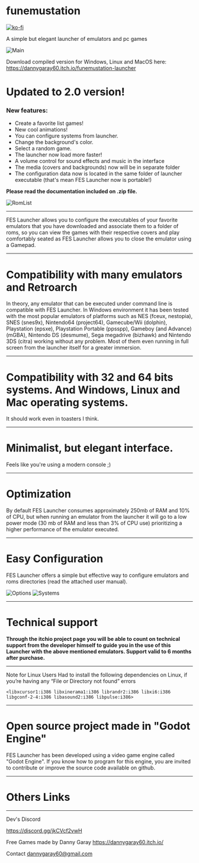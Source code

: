 # funemustation
[![ko-fi](https://ko-fi.com/img/githubbutton_sm.svg)](https://ko-fi.com/X8X82YWDI)

A simple but elegant launcher of emulators and pc games

![Main](https://github.com/dannygaray60/funemustation/blob/main/docs/fes%20screenshots/01main.jpg?raw=true)

Download compiled version for Windows, Linux and MacOS here:
https://dannygaray60.itch.io/funemustation-launcher


# Updated to 2.0 version!
### New features:
* Create a favorite list games!
* New cool animations!
* You can configure systems from launcher.
* Change the background's color.
* Select a random game.
* The launcher now load more faster!
* A volume control for sound effects and music in the interface
* The media (covers and backgrounds) now will be in separate folder
* The configuration data now is located in the same folder of launcher executable (that's mean FES Launcher now is portable!)

**Please read the documentation included on .zip file.**

![RomList](https://github.com/dannygaray60/funemustation/blob/main/docs/fes%20screenshots/02list1.jpg?raw=true)

* * *
FES Launcher allows you to configure the executables of your favorite emulators that you have downloaded and associate them to a folder of roms, so you can view the games with their respective covers and play comfortably seated as FES Launcher allows you to close the emulator using a Gamepad.

* * *

# Compatibility with many emulators and Retroarch
In theory, any emulator that can be executed under command line is compatible with FES Launcher. In Windows environment it has been tested with the most popular emulators of platforms such as NES (fceux, nestopia), SNES (snes9x), Nintendo64 (project64), Gamecube/Wii (dolphin), Playstation (epsxe), Playstation Portable (ppsspp), Gameboy (and Advance) (mGBA), Nintendo DS (desmume), Sega megadrive (bizhawk) and Nintendo 3DS (citra) working without any problem. Most of them even running in full screen from the launcher itself for a greater immersion.

* * *

# Compatibility with 32 and 64 bits systems. And Windows, Linux and Mac operating systems.
It should work even in toasters I think.

* * *

# Minimalist, but elegant interface.
Feels like you're using a modern console ;)

* * *

# Optimization
By default FES Launcher consumes approximately 250mb of RAM and 10% of CPU, but when running an emulator from the launcher it will go to a low power mode (30 mb of RAM and less than 3% of CPU use) prioritizing a higher performance of the emulator executed.

* * *

# Easy Configuration
FES Launcher offers a simple but effective way to configure emulators and roms directories (read the attached user manual).

![Options](https://github.com/dannygaray60/funemustation/blob/main/docs/fes%20screenshots/04options.jpg?raw=true)
![Systems](https://github.com/dannygaray60/funemustation/blob/main/docs/fes%20screenshots/05systemsconfig.jpg?raw=true)

* * *

# Technical support
**Through the itchio project page you will be able to count on technical support from the developer himself to guide you in the use of this Launcher with the above mentioned emulators. Support valid to 6 months after purchase.**

* * *

Note for Linux Users
Had to install the following dependencies on Linux, if you’re having any “File or Directory not found” errors

`<libxcursor1:i386 libxinerama1:i386 librandr2:i386 libxi6:i386 libgconf-2-4:i386 libasound2:i386 libpulse:i386>`

* * *

# Open source project made in "Godot Engine"
FES Launcher has been developed using a video game engine called "Godot Engine". If you know how to program for this engine, you are invited to contribute or improve the source code available on github.

* * *

# Others Links
-------------------------------

Dev's Discord

https://discord.gg/jkCVcf2vwH

Free Games made by Danny Garay
https://dannygaray60.itch.io/

Contact
dannygaray60@gmail.com
